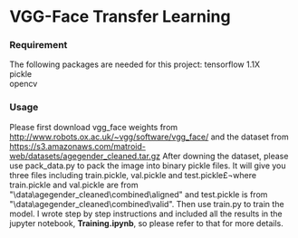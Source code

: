 # VGG-Face Transfer Learning
### Requirement
The following packages are needed for this project:
tensorflow 1.1X  
pickle  
opencv
### Usage
Please first download vgg_face weights from http://www.robots.ox.ac.uk/~vgg/software/vgg_face/ and the dataset from https://s3.amazonaws.com/matroid-web/datasets/agegender_cleaned.tar.gz
After downing the dataset, please use pack_data.py to pack the image into binary pickle files. It will give you three files including train.pickle, val.pickle and test.pickle£¬where train.pickle and val.pickle are from "\data\agegender_cleaned\combined\aligned" and test.pickle is from "\data\agegender_cleaned\combined\valid". Then use train.py to train the model. I wrote step by step instructions and included all the results in the jupyter notebook, **Training.ipynb**, so please refer to that for more details.
